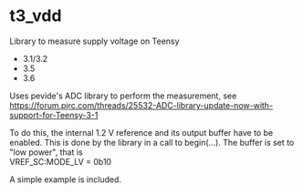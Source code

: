 # t3_vdd
Library to measure supply voltage on Teensy

- 3.1/3.2
- 3.5
- 3.6

Uses pevide's ADC library to perform the measurement, see https://forum.pjrc.com/threads/25532-ADC-library-update-now-with-support-for-Teensy-3-1

To do this, the internal 1.2 V reference and its output buffer have to be enabled. This is done by the library in a call to begin(...). The buffer is set to "low power", that is  
VREF_SC:MODE_LV = 0b10

A simple example is included.
